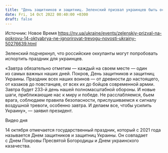 ```yaml
---
title: "День защитников и защитниц. Зеленский призвал украинцев быть особенно внимательными 14 октября"
date: Fri, 14 Oct 2022 00:40:00 +0300
draft: false
---
```

Источник: Новое Время https://nv.ua/ukraine/events/zelenskiy-prizval-na-pokrovu-14-oktyabrya-ne-ignorirovat-trevogu-novosti-ukrainy-50276639.html


Зеленский подчеркнул, что российские оккупанты могут попробовать испортить праздник для украинцев.

«Завтра обязательно отметим — каждый на своем месте — один из самых важных наших дней. Покров, День защитников и защитниц Украины. Праздник всех наших воинов — от древности до настоящего, от казаков до повстанцев, от всех их до бойцов современной армии. Завтра будет 233-й день нашей полномасштабной обороны. И новые шаги, приближающие нас к миру и победе. Не расслабляемся, бьем врага, соблюдаем правила безопасности, прислушиваемся к сигналу воздушной тревоги, особенно завтра. И делаем все, чтобы усилить Украину», — заявил президент.

 Видео дня   

14 октября отмечается государственный праздник, который с 2021 года называется Днем защитников и защитниц Украины. Он совпадает с Днем Покровы Пресвятой Богородицы и Днем украинского казачества.
